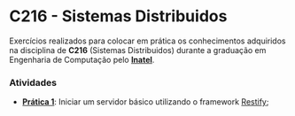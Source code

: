 # C216 - Sistemas Distribuidos

Exercícios realizados para colocar em prática os conhecimentos adquiridos na disciplina de **C216** (Sistemas Distribuidos) durante a graduação em Engenharia de Computação pelo **[Inatel](https://inatel.br/home/)**.

### Atividades
 - **[Prática 1](https://github.com/Brendhon/C216-Sistemas_Distribuidos/tree/main/Pratica%201)**: Iniciar um servidor básico utilizando o framework [Restify](http://restify.com/);
